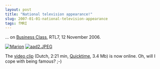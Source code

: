 ```yaml
---
layout: post
title: "National television appearance!"
slug: 2007-01-01-national-television-appearance
tags: fMRI
---
```


… on [Business Class](http://www.rtl.nl/financien/businessclass/), RTL7, 12 November 2006.

[ ![Marion](https://dl.dropbox.com/u/3579694/marionsmits.net/2006/12/marion.thumbnail.JPEG)](https://dl.dropbox.com/u/3579694/marionsmits.net/2006/12/marion.JPEG)  [![aad2.JPEG](https://dl.dropbox.com/u/3579694/marionsmits.net/2006/12/aad2.thumbnail.JPEG)](https://dl.dropbox.com/u/3579694/marionsmits.net/2006/12/aad2.JPEG)

The [video clip](https://dl.dropbox.com/u/3579694/marionsmits.net/business-class.mov) (Dutch, 2:21 min, [Quicktime](http://www.apple.com/quicktime/download/), 3.4 Mb) is now online. Oh, will I cope with being famous? ;-)
